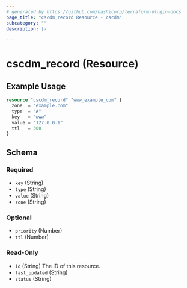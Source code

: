 ```yaml
---
# generated by https://github.com/hashicorp/terraform-plugin-docs
page_title: "cscdm_record Resource - cscdm"
subcategory: ""
description: |-
  
---
```


# cscdm_record (Resource)



## Example Usage

```terraform
resource "cscdm_record" "www_example_com" {
  zone  = "example.com"
  type  = "A"
  key   = "www"
  value = "127.0.0.1"
  ttl   = 300
}
```

<!-- schema generated by tfplugindocs -->
## Schema

### Required

- `key` (String)
- `type` (String)
- `value` (String)
- `zone` (String)

### Optional

- `priority` (Number)
- `ttl` (Number)

### Read-Only

- `id` (String) The ID of this resource.
- `last_updated` (String)
- `status` (String)
